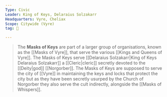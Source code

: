 ```yaml
---
Type: Civic
Leader: King of Keys, Delaraius Solzakarr
Headquarters: Vyre, Cheliax
Scope: Citywide (Vyre)
tag: 👥

---
```


> The **Masks of Keys** are part of a larger group of organisations, known as the [[Masks of Vyre]], that serve the various [[Kings and Queens of Vyre]]. The Masks of Keys serve [[Delaraius Solzakarr|King of Keys Delaraius Solzakarr]] a [[Cleric|cleric]] secretly devoted to the [[Deity|god]] [[Norgorber]]. The Masks of Keys are supposed to serve the city of [[Vyre]] in maintaining the keys and locks that protect the city but as they have been secretly usurped by the Church of Norgorber they also serve the cult indirectly, alongside the [[Masks of Whispers]].








